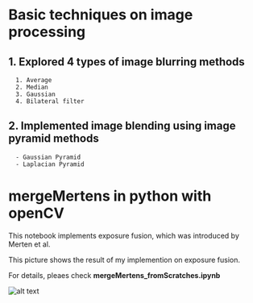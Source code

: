 # Basic techniques on image processing 
##  1. Explored 4 types of image blurring methods
      1. Average 
      2. Median 
      3. Gaussian 
      4. Bilateral filter 

## 2. Implemented image blending using image pyramid methods
      - Gaussian Pyramid
      - Laplacian Pyramid


# mergeMertens in python with openCV 
This notebook implements exposure fusion, which was introduced by Merten et al. 

This picture shows the result of my implemention on exposure fusion. 

For details, pleaes check **mergeMertens_fromScratches.ipynb**

![alt text](assets/images/house.png)
